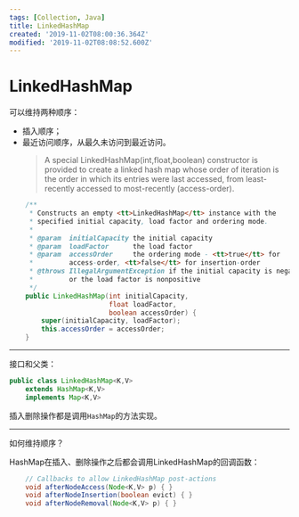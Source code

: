 ```yaml
---
tags: [Collection, Java]
title: LinkedHashMap
created: '2019-11-02T08:00:36.364Z'
modified: '2019-11-02T08:08:52.600Z'
---
```


# LinkedHashMap

可以维持两种顺序：
- 插入顺序；
- 最近访问顺序，从最久未访问到最近访问。
  > A special LinkedHashMap(int,float,boolean) constructor is provided to create a linked hash map whose order of iteration is the order in which its entries were last accessed, from least-recently accessed to most-recently (access-order).

```java
    /**
     * Constructs an empty <tt>LinkedHashMap</tt> instance with the
     * specified initial capacity, load factor and ordering mode.
     *
     * @param  initialCapacity the initial capacity
     * @param  loadFactor      the load factor
     * @param  accessOrder     the ordering mode - <tt>true</tt> for
     *         access-order, <tt>false</tt> for insertion-order
     * @throws IllegalArgumentException if the initial capacity is negative
     *         or the load factor is nonpositive
     */
    public LinkedHashMap(int initialCapacity,
                         float loadFactor,
                         boolean accessOrder) {
        super(initialCapacity, loadFactor);
        this.accessOrder = accessOrder;
    }
```
---

接口和父类：
```java
public class LinkedHashMap<K,V>
    extends HashMap<K,V>
    implements Map<K,V>
```

插入删除操作都是调用`HashMap`的方法实现。

---

如何维持顺序？

HashMap在插入、删除操作之后都会调用LinkedHashMap的回调函数：
```java
    // Callbacks to allow LinkedHashMap post-actions
    void afterNodeAccess(Node<K,V> p) { }
    void afterNodeInsertion(boolean evict) { }
    void afterNodeRemoval(Node<K,V> p) { }
```
